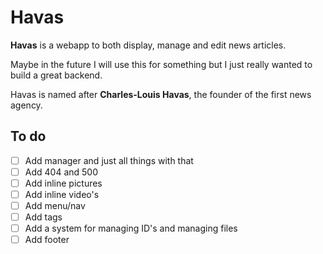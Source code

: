 # Havas

**Havas** is a webapp to both display, manage and edit news articles.

Maybe in the future I will use this for something but I just really wanted to build a great backend.

Havas is named after **Charles-Louis Havas**, the founder of the first news agency.

## To do

- [ ] Add manager and just all things with that
- [ ] Add 404 and 500
- [ ] Add inline pictures
- [ ] Add inline video's
- [ ] Add menu/nav
- [ ] Add tags
- [ ] Add a system for managing ID's and managing files
- [ ] Add footer
